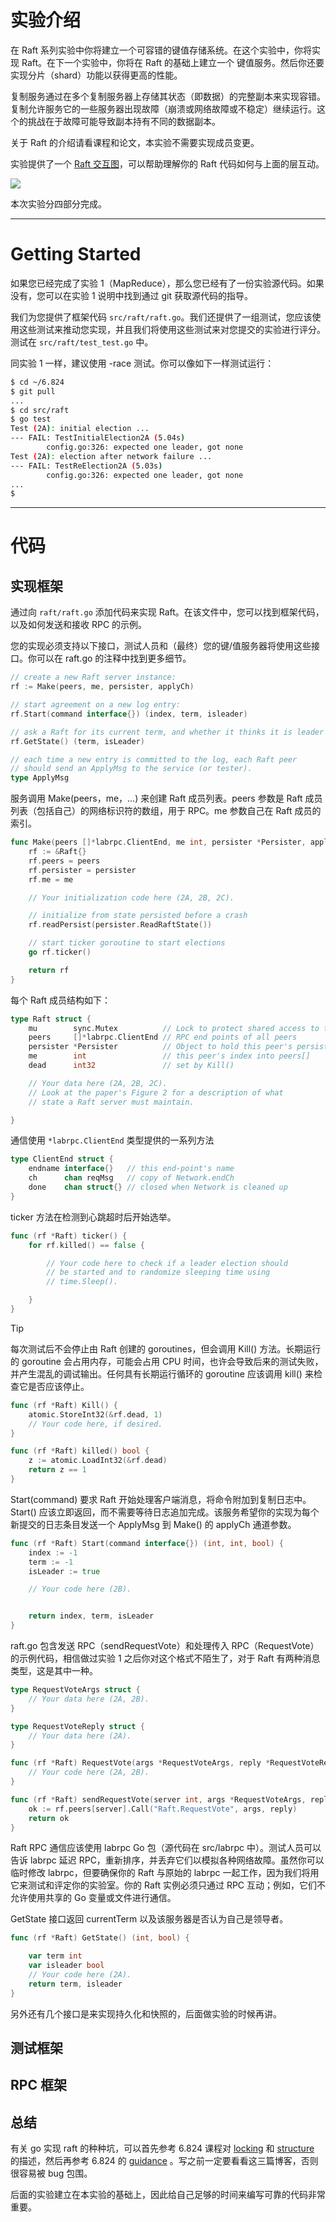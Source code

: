 # 实验介绍

在 Raft 系列实验中你将建立一个可容错的键值存储系统。在这个实验中，你将实现 Raft。在下一个实验中，你将在 Raft 的基础上建立一个 键值服务。然后你还要实现分片（shard）功能以获得更高的性能。

复制服务通过在多个复制服务器上存储其状态（即数据）的完整副本来实现容错。复制允许服务它的一些服务器出现故障（崩溃或网络故障或不稳定）继续运行。这个的挑战在于故障可能导致副本持有不同的数据副本。

关于 Raft 的介绍请看课程和论文，本实验不需要实现成员变更。

实验提供了一个 [Raft 交互图](https://pdos.csail.mit.edu/6.824/notes/raft_diagram.pdf)，可以帮助理解你的 Raft 代码如何与上面的层互动。

![](Lab02-Raft/image-20220513203058607.png)

本次实验分四部分完成。





---

# Getting Started

如果您已经完成了实验 1（MapReduce），那么您已经有了一份实验源代码。如果没有，您可以在实验 1 说明中找到通过 git 获取源代码的指导。

我们为您提供了框架代码 `src/raft/raft.go`。我们还提供了一组测试，您应该使用这些测试来推动您实现，并且我们将使用这些测试来对您提交的实验进行评分。测试在 `src/raft/test_test.go` 中。

同实验 1 一样，建议使用 -race 测试。你可以像如下一样测试运行：

```bash
$ cd ~/6.824
$ git pull
...
$ cd src/raft
$ go test
Test (2A): initial election ...
--- FAIL: TestInitialElection2A (5.04s)
        config.go:326: expected one leader, got none
Test (2A): election after network failure ...
--- FAIL: TestReElection2A (5.03s)
        config.go:326: expected one leader, got none
...
$
```







---

# 代码

## 实现框架

通过向 `raft/raft.go` 添加代码来实现 Raft。在该文件中，您可以找到框架代码，以及如何发送和接收 RPC 的示例。

您的实现必须支持以下接口，测试人员和（最终）您的键/值服务器将使用这些接口。你可以在 raft.go 的注释中找到更多细节。

```go
// create a new Raft server instance:
rf := Make(peers, me, persister, applyCh)

// start agreement on a new log entry:
rf.Start(command interface{}) (index, term, isleader)

// ask a Raft for its current term, and whether it thinks it is leader
rf.GetState() (term, isLeader)

// each time a new entry is committed to the log, each Raft peer
// should send an ApplyMsg to the service (or tester).
type ApplyMsg
```

服务调用 Make(peers，me，…) 来创建 Raft 成员列表。peers 参数是 Raft 成员列表（包括自己）的网络标识符的数组，用于 RPC。me 参数自己在 Raft 成员的索引。

```go
func Make(peers []*labrpc.ClientEnd, me int, persister *Persister, applyCh chan ApplyMsg) *Raft {
	rf := &Raft{}
	rf.peers = peers
	rf.persister = persister
	rf.me = me

	// Your initialization code here (2A, 2B, 2C).

	// initialize from state persisted before a crash
	rf.readPersist(persister.ReadRaftState())

	// start ticker goroutine to start elections
	go rf.ticker()

	return rf
}
```

每个 Raft 成员结构如下：

```go
type Raft struct {
	mu        sync.Mutex          // Lock to protect shared access to this peer's state
	peers     []*labrpc.ClientEnd // RPC end points of all peers
	persister *Persister          // Object to hold this peer's persisted state
	me        int                 // this peer's index into peers[]
	dead      int32               // set by Kill()

	// Your data here (2A, 2B, 2C).
	// Look at the paper's Figure 2 for a description of what
	// state a Raft server must maintain.

}
```

通信使用 `*labrpc.ClientEnd` 类型提供的一系列方法

```go
type ClientEnd struct {
	endname interface{}   // this end-point's name
	ch      chan reqMsg   // copy of Network.endCh
	done    chan struct{} // closed when Network is cleaned up
}
```

ticker 方法在检测到心跳超时后开始选举。

```go
func (rf *Raft) ticker() {
	for rf.killed() == false {

		// Your code here to check if a leader election should
		// be started and to randomize sleeping time using
		// time.Sleep().

	}
}
```

>[!TIP]
>
>每次测试后不会停止由 Raft 创建的 goroutines，但会调用 Kill() 方法。长期运行的 goroutine 会占用内存，可能会占用 CPU 时间，也许会导致后来的测试失败，并产生混乱的调试输出。任何具有长期运行循环的 goroutine 应该调用 kill() 来检查它是否应该停止。

```go
func (rf *Raft) Kill() {
	atomic.StoreInt32(&rf.dead, 1)
	// Your code here, if desired.
}

func (rf *Raft) killed() bool {
	z := atomic.LoadInt32(&rf.dead)
	return z == 1
}
```

Start(command) 要求 Raft 开始处理客户端消息，将命令附加到复制日志中。Start() 应该立即返回，而不需要等待日志追加完成。该服务希望你的实现为每个新提交的日志条目发送一个 ApplyMsg 到 Make() 的 applyCh 通道参数。

```go
func (rf *Raft) Start(command interface{}) (int, int, bool) {
	index := -1
	term := -1
	isLeader := true

	// Your code here (2B).


	return index, term, isLeader
}
```

raft.go 包含发送 RPC（sendRequestVote）和处理传入 RPC（RequestVote）的示例代码，相信做过实验 1 之后你对这个格式不陌生了，对于 Raft 有两种消息类型，这是其中一种。

```go
type RequestVoteArgs struct {
	// Your data here (2A, 2B).
}

type RequestVoteReply struct {
	// Your data here (2A).
}

func (rf *Raft) RequestVote(args *RequestVoteArgs, reply *RequestVoteReply) {
	// Your code here (2A, 2B).
}

func (rf *Raft) sendRequestVote(server int, args *RequestVoteArgs, reply *RequestVoteReply) bool {
	ok := rf.peers[server].Call("Raft.RequestVote", args, reply)
	return ok
}
```

Raft RPC 通信应该使用 labrpc Go 包（源代码在 src/labrpc 中）。测试人员可以告诉 labrpc 延迟 RPC，重新排序，并丢弃它们以模拟各种网络故障。虽然你可以临时修改 labrpc，但要确保你的 Raft 与原始的 labrpc 一起工作，因为我们将用它来测试和评定你的实验室。你的 Raft 实例必须只通过 RPC 互动；例如，它们不允许使用共享的 Go 变量或文件进行通信。

GetState 接口返回 currentTerm 以及该服务器是否认为自己是领导者。

```go
func (rf *Raft) GetState() (int, bool) {

	var term int
	var isleader bool
	// Your code here (2A).
	return term, isleader
}
```

另外还有几个接口是来实现持久化和快照的，后面做实验的时候再讲。



## 测试框架





## RPC 框架





## 总结

有关 go 实现 raft 的种种坑，可以首先参考 6.824 课程对 [locking](https://pdos.csail.mit.edu/6.824/labs/raft-locking.txt) 和 [structure](https://pdos.csail.mit.edu/6.824/labs/raft-structure.txt) 的描述，然后再参考 6.824 的 [guidance](https://thesquareplanet.com/blog/students-guide-to-raft/) 。写之前一定要看看这三篇博客，否则很容易被 bug 包围。

后面的实验建立在本实验的基础上，因此给自己足够的时间来编写可靠的代码非常重要。

